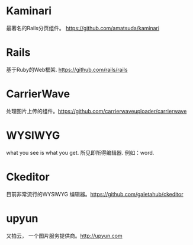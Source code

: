 # Kaminari
最著名的Rails分页组件。 https://github.com/amatsuda/kaminari

# Rails
基于Ruby的Web框架. https://github.com/rails/rails

# CarrierWave
处理图片上传的组件。https://github.com/carrierwaveuploader/carrierwave

# WYSIWYG
what you see is what you get. 所见即所得编辑器. 例如：word.

# Ckeditor
目前非常流行的WYSIWYG 编辑器。https://github.com/galetahub/ckeditor

# upyun
又拍云， 一个图片服务提供商。http://upyun.com

